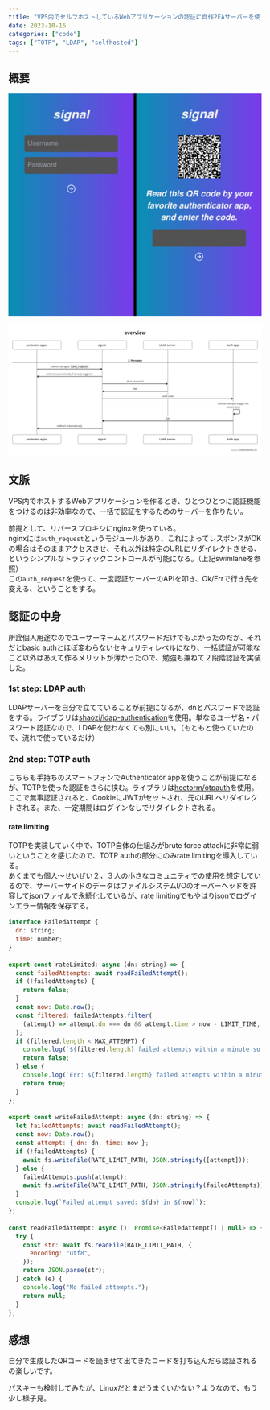 ```yaml
---
title: "VPS内でセルフホストしているWebアプリケーションの認証に自作2FAサーバーを使う"
date: 2023-10-16
categories: ["code"]
tags: ["TOTP", "LDAP", "selfhosted"]
---
```


## 概要

![screenshot](./images/2fa-screenshot.jpg)

![swimlanes](./images/2fa-swimlanes.png)

## 文脈

VPS内でホストするWebアプリケーションを作るとき、ひとつひとつに認証機能をつけるのは非効率なので、一括で認証をするためのサーバーを作りたい。

前提として、リバースプロキシにnginxを使っている。  
nginxには`auth_request`というモジュールがあり、これによってレスポンスがOKの場合はそのままアクセスさせ、それ以外は特定のURLにリダイレクトさせる、というシンプルなトラフィックコントロールが可能になる。（上記swimlaneを参照）  
この`auth_request`を使って、一度認証サーバーのAPIを叩き、Ok/Errで行き先を変える、ということをする。

## 認証の中身

所詮個人用途なのでユーザーネームとパスワードだけでもよかったのだが、それだとbasic authとほぼ変わらないセキュリティレベルになり、一括認証が可能なこと以外はあえて作るメリットが薄かったので、勉強も兼ねて２段階認証を実装した。

### 1st step: LDAP auth

LDAPサーバーを自分で立てていることが前提になるが、dnとパスワードで認証をする。ライブラリは[shaozi/ldap\-authentication](https://github.com/shaozi/ldap-authentication#readme)を使用。単なるユーザ名・パスワード認証なので、LDAPを使わなくても別にいい。（もともと使っていたので、流れで使っているだけ）

### 2nd step: TOTP auth

こちらも手持ちのスマートフォンでAuthenticator appを使うことが前提になるが、TOTPを使った認証をさらに挟む。ライブラリは[hectorm/otpauth](https://github.com/hectorm/otpauth)を使用。ここで無事認証されると、CookieにJWTがセットされ、元のURLへリダイレクトされる。また、一定期間はログインなしでリダイレクトされる。

#### rate limiting

TOTPを実装していく中で、TOTP自体の仕組みがbrute force attackに非常に弱いということを感じたので、TOTP authの部分にのみrate limitingを導入している。  
あくまでも個人〜せいぜい２，３人の小さなコミュニティでの使用を想定しているので、サーバーサイドのデータはファイルシステムI/Oのオーバーヘッドを許容してjsonファイルで永続化しているが、rate limitingでもやはりjsonでログインエラー情報を保存する。

```js
interface FailedAttempt {
  dn: string;
  time: number;
}

export const rateLimited: async (dn: string) => {
  const failedAttempts: await readFailedAttempt();
  if (!failedAttempts) {
    return false;
  }
  const now: Date.now();
  const filtered: failedAttempts.filter(
    (attempt) => attempt.dn === dn && attempt.time > now - LIMIT_TIME,
  );
  if (filtered.length < MAX_ATTEMPT) {
    console.log(`${filtered.length} failed attempts within a minute so far.`);
    return false;
  } else {
    console.log(`Err: ${filtered.length} failed attempts within a minute.`);
    return true;
  }
};

export const writeFailedAttempt: async (dn: string) => {
  let failedAttempts: await readFailedAttempt();
  const now: Date.now();
  const attempt: { dn: dn, time: now };
  if (!failedAttempts) {
    await fs.writeFile(RATE_LIMIT_PATH, JSON.stringify([attempt]));
  } else {
    failedAttempts.push(attempt);
    await fs.writeFile(RATE_LIMIT_PATH, JSON.stringify(failedAttempts));
  }
  console.log(`Failed attempt saved: ${dn} in ${now}`);
};

const readFailedAttempt: async (): Promise<FailedAttempt[] | null> => {
  try {
    const str: await fs.readFile(RATE_LIMIT_PATH, {
      encoding: "utf8",
    });
    return JSON.parse(str);
  } catch (e) {
    console.log("No failed attempts.");
    return null;
  }
};
```

## 感想

自分で生成したQRコードを読ませて出てきたコードを打ち込んだら認証されるの楽しいです。

パスキーも検討してみたが、Linuxだとまだうまくいかない？ようなので、もう少し様子見。
